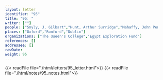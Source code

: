 ```yaml
---
layout: letter
identifier: "95"
title: "95: "
writer: [""]
people: ["Smyly, J. Gilbart","Hunt, Arthur Surridge","Mahaffy, John Pentland","Grenfell, Bernard Pyne"]
places: ["Oxford","Romford","Dublin"]
organizations: ["The Queen's College","Egypt Exploration Fund"]
references: []
addressee: []
rawDate: 
weight: 95
---
```

{{< readFile file="./html/letters/95_letter.html">}}
{{< readFile file="./html/notes/95_notes.html">}}